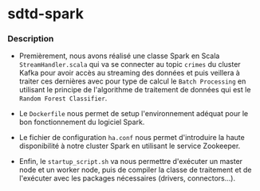 # sdtd-spark

### Description 
- Premièrement, nous avons réalisé une classe Spark en Scala `StreamHandler.scala` qui va se connecter au topic `crimes` du cluster Kafka pour avoir accès au streaming des données et puis veillera à traiter ces dernières avec pour type de calcul le `Batch Processing` en utilisant le principe de l'algorithme de traitement de données qui est le `Random Forest Classifier`. 

- Le `Dockerfile` nous permet de setup l'environnement adéquat pour le bon fonctionnement du logiciel Spark.

- Le fichier de configuration `ha.conf` nous permet d'introduire la haute disponibilité à notre cluster Spark en utilisant le service Zookeeper.

- Enfin, le `startup_script.sh` va nous permettre d'exécuter un master node et un worker node, puis de compiler la classe de traitement et de l'exécuter avec les packages nécessaires (drivers, connectors...).

